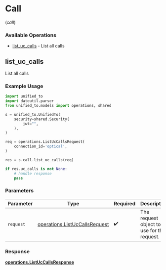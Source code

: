 # Call
(*call*)

### Available Operations

* [list_uc_calls](#list_uc_calls) - List all calls

## list_uc_calls

List all calls

### Example Usage

```python
import unified_to
import dateutil.parser
from unified_to.models import operations, shared

s = unified_to.UnifiedTo(
    security=shared.Security(
        jwt="",
    ),
)

req = operations.ListUcCallsRequest(
    connection_id='optical',
)

res = s.call.list_uc_calls(req)

if res.uc_calls is not None:
    # handle response
    pass
```

### Parameters

| Parameter                                                                      | Type                                                                           | Required                                                                       | Description                                                                    |
| ------------------------------------------------------------------------------ | ------------------------------------------------------------------------------ | ------------------------------------------------------------------------------ | ------------------------------------------------------------------------------ |
| `request`                                                                      | [operations.ListUcCallsRequest](../../models/operations/listuccallsrequest.md) | :heavy_check_mark:                                                             | The request object to use for the request.                                     |


### Response

**[operations.ListUcCallsResponse](../../models/operations/listuccallsresponse.md)**

